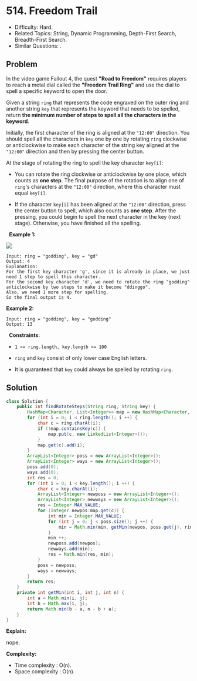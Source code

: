 # 514. Freedom Trail

- Difficulty: Hard.
- Related Topics: String, Dynamic Programming, Depth-First Search, Breadth-First Search.
- Similar Questions: .

## Problem

In the video game Fallout 4, the quest **"Road to Freedom"** requires players to reach a metal dial called the **"Freedom Trail Ring"** and use the dial to spell a specific keyword to open the door.

Given a string ```ring``` that represents the code engraved on the outer ring and another string ```key``` that represents the keyword that needs to be spelled, return **the minimum number of steps to spell all the characters in the keyword**.

Initially, the first character of the ring is aligned at the ```"12:00"``` direction. You should spell all the characters in ```key``` one by one by rotating ```ring``` clockwise or anticlockwise to make each character of the string key aligned at the ```"12:00"``` direction and then by pressing the center button.

At the stage of rotating the ring to spell the key character ```key[i]```:


	
- You can rotate the ring clockwise or anticlockwise by one place, which counts as **one step**. The final purpose of the rotation is to align one of ```ring```'s characters at the ```"12:00"``` direction, where this character must equal ```key[i]```.
	
- If the character ```key[i]``` has been aligned at the ```"12:00"``` direction, press the center button to spell, which also counts as **one step**. After the pressing, you could begin to spell the next character in the key (next stage). Otherwise, you have finished all the spelling.


 
**Example 1:**

![](https://assets.leetcode.com/uploads/2018/10/22/ring.jpg)

```
Input: ring = "godding", key = "gd"
Output: 4
Explanation:
For the first key character 'g', since it is already in place, we just need 1 step to spell this character. 
For the second key character 'd', we need to rotate the ring "godding" anticlockwise by two steps to make it become "ddinggo".
Also, we need 1 more step for spelling.
So the final output is 4.
```

**Example 2:**

```
Input: ring = "godding", key = "godding"
Output: 13
```

 
**Constraints:**


	
- ```1 <= ring.length, key.length <= 100```
	
- ```ring``` and ```key``` consist of only lower case English letters.
	
- It is guaranteed that ```key``` could always be spelled by rotating ```ring```.



## Solution

```java
class Solution {
    public int findRotateSteps(String ring, String key) {
        HashMap<Character, List<Integer>> map = new HashMap<Character, List<Integer>>();
        for (int i = 0; i < ring.length(); i ++) {
            char c = ring.charAt(i);
            if (!map.containsKey(c)) {
                map.put(c, new LinkedList<Integer>());
            }
            map.get(c).add(i);
        }
        ArrayList<Integer> poss = new ArrayList<Integer>();
        ArrayList<Integer> ways = new ArrayList<Integer>();
        poss.add(0);
        ways.add(0);
        int res = 0;
        for (int i = 0; i < key.length(); i ++) {
            char c = key.charAt(i);
            ArrayList<Integer> newposs = new ArrayList<Integer>();
            ArrayList<Integer> newways = new ArrayList<Integer>();
            res = Integer.MAX_VALUE;
            for (Integer newpos:map.get(c)) {
                int min = Integer.MAX_VALUE;
                for (int j = 0; j < poss.size(); j ++) {
                    min = Math.min(min, getMin(newpos, poss.get(j), ring.length()) +  ways.get(j));
                }
                min ++;
                newposs.add(newpos);
                newways.add(min);
                res = Math.min(res, min);
            }
            poss = newposs;
            ways = newways;
        }
        return res;
    }
    private int getMin(int i, int j, int n) {
        int a = Math.min(i, j);
        int b = Math.max(i, j);
        return Math.min(b - a, n - b + a);
    }
}
```

**Explain:**

nope.

**Complexity:**

* Time complexity : O(n).
* Space complexity : O(n).
